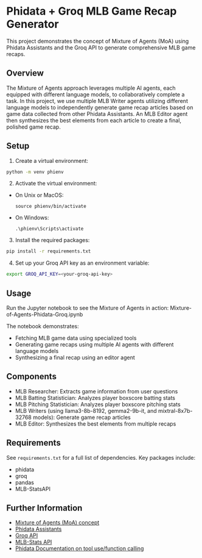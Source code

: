 # Phidata + Groq MLB Game Recap Generator

This project demonstrates the concept of Mixture of Agents (MoA) using Phidata Assistants and the Groq API to generate comprehensive MLB game recaps.

## Overview

The Mixture of Agents approach leverages multiple AI agents, each equipped with different language models, to collaboratively complete a task. In this project, we use multiple MLB Writer agents utilizing different language models to independently generate game recap articles based on game data collected from other Phidata Assistants. An MLB Editor agent then synthesizes the best elements from each article to create a final, polished game recap.

## Setup

1. Create a virtual environment:
```bash
python -m venv phienv
```
2. Activate the virtual environment:
- On Unix or MacOS:
  ```
  source phienv/bin/activate
  ```
- On Windows:
  ```
  .\phienv\Scripts\activate
  ```

3. Install the required packages:
```bash
pip install -r requirements.txt
```

4. Set up your Groq API key as an environment variable:
```bash
export GROQ_API_KEY=<your-groq-api-key>
```

## Usage

Run the Jupyter notebook to see the Mixture of Agents in action:
Mixture-of-Agents-Phidata-Groq.ipynb

The notebook demonstrates:
- Fetching MLB game data using specialized tools
- Generating game recaps using multiple AI agents with different language models
- Synthesizing a final recap using an editor agent

## Components

- MLB Researcher: Extracts game information from user questions
- MLB Batting Statistician: Analyzes player boxscore batting stats
- MLB Pitching Statistician: Analyzes player boxscore pitching stats
- MLB Writers (using llama3-8b-8192, gemma2-9b-it, and mixtral-8x7b-32768 models): Generate game recap articles
- MLB Editor: Synthesizes the best elements from multiple recaps

## Requirements

See `requirements.txt` for a full list of dependencies. Key packages include:
- phidata
- groq
- pandas
- MLB-StatsAPI

## Further Information

- [Mixture of Agents (MoA) concept](https://arxiv.org/pdf/2406.04692)
- [Phidata Assistants](https://github.com/phidatahq/phidata)
- [Groq API](https://console.groq.com/playground)
- [MLB-Stats API](https://github.com/toddrob99/MLB-StatsAPI)
- [Phidata Documentation on tool use/function calling](https://docs.phidata.com/introduction)